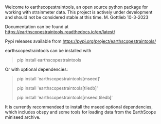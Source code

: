 Welcome to earthscopestraintools, an open source python package for working with strainmeter data.  This project is actively under development and should not be considered stable at this time. 
M. Gottlieb 10-3-2023

Documentation can be found at https://earthscopestraintools.readthedocs.io/en/latest/ 

Pypi releases available from
https://pypi.org/project/earthscopestraintools/

earthscopestraintools can be installed with 
    
> pip install earthscopestraintools

Or with optional dependencies:

> pip install 'earthscopestraintools[mseed]'
> 
> pip install 'earthscopestraintools[tiledb]'
> 
> pip install 'earthscopestraintools[mseed,tiledb]'

It is currently recommendeed to install the mseed optional dependencies, which includes obspy and some tools for loading data from the EarthScope miniseed archive.